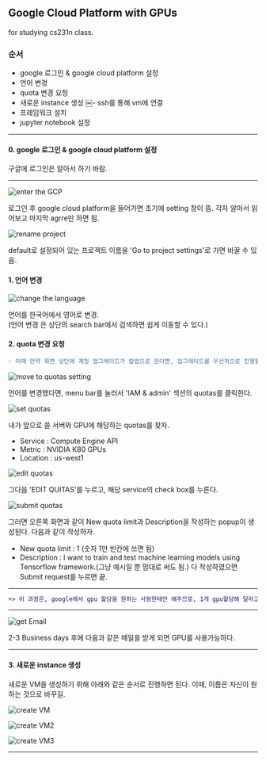 ## Google Cloud Platform with GPUs
for studying cs231n class.

### 순서
- google 로그인 & google cloud platform 설정
- 언어 변경
- quota 변경 요청
- 새로운 instance 생성
￼- ssh를 통해 vm에 연결
- 프레임워크 설치
- jupyter notebook 설정
****
#### 0. google 로그인 & google cloud platform 설정
구글에 로그인은 알아서 하기 바람.
****
![enter the GCP](/gcp-img/0-1.PNG)

로그인 후 google cloud platform을 들어가면 초기에 setting 창이 뜸.
각자 알아서 읽어보고 마지막 agrre만 하면 됨.

![rename project](/gcp-img/0-2.PNG)

default로 설정되어 있는 프로젝트 이름을 'Go to project settings'로 가면 바꿀 수 있음.

#### 1. 언어 변경
![change the language](/gcp-img/1-1.PNG)

언어를 한국어에서 영어로 변경.\
(언어 변경 은 상단의 search bar에서 검색하면 쉽게 이동할 수 있다.)

#### 2. quota 변경 요청
```diff
- 이때 만약 화면 상단에 계정 업그레이드가 팝업으로 뜬다면, 업그레이드를 우선적으로 진행할 것.
```
![move to quotas setting](/gcp-img/2-1.PNG)

언어를 변경했다면, menu bar를 눌러서 'IAM & admin' 섹션의 quotas를 클릭한다.

![set quotas](/gcp-img/2-2.PNG)

내가 앞으로 쓸 서버와 GPU에 해당하는 quotas를 찾자.
- Service : Compute Engine API
- Metric : NVIDIA K80 GPUs
- Location : us-west1

![edit quotas](/gcp-img/2-3.PNG)

그다음 'EDIT QUITAS'를 누르고, 해당 service의 check box를 누른다.

![submit quotas](/gcp-img/2-4.PNG)

그러면 오른쪽 화면과 같이 New quota limit과 Description을 작성하는 popup이 생성된다.
다음과 같이 작성하자.
- New quota limit : 1 (숫자 1만 빈칸에 쓰면 됨)
- Description : I want to train and test machine learning models using Tensorflow framework.(그냥 예시일 뿐 맘대로 써도 됨.)
다 작성하였으면 Submit request를 누르면 끝.
****
```diff
+> 이 과정은, google에서 gpu 할당을 원하는 사람한테만 해주므로, 1개 gpu할당해 달라고 요청하는 작업.
```
****
![get Email](/gcp-img/2-5.png)

2-3 Business days 후에 다음과 같은 메일을 받게 되면 GPU를 사용가능하다.
****
#### 3. 새로운 instance 생성

새로운 VM을 생성하기 위해 아래와 같은 순서로 진행하면 된다.
이때, 이름은 자신이 원하는 것으로 바꾸길.

![create VM](/gcp-img/3-1.png)

![create VM2](/gcp-img/3-2.png)

![create VM3](/gcp-img/3-3.png)

****

